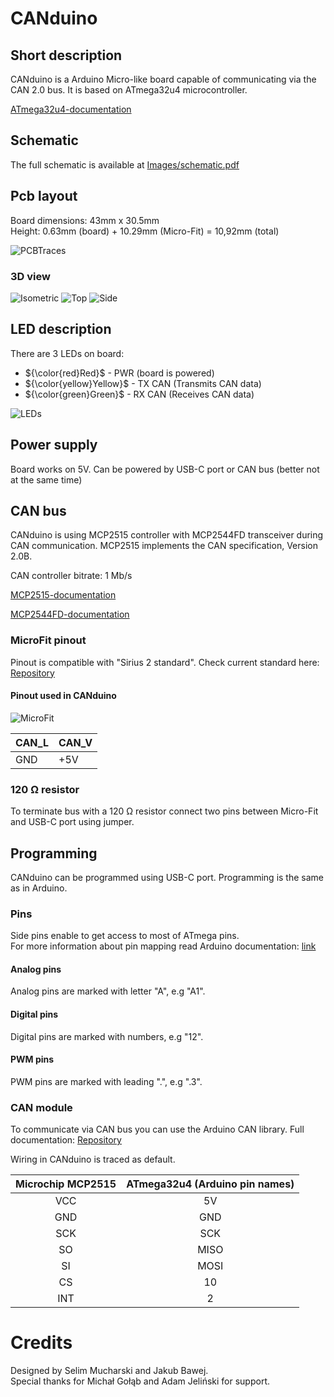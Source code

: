 # CANduino
## Short description
CANduino is a Arduino Micro-like board capable of communicating via the CAN 2.0 bus. It is based on ATmega32u4 microcontroller.

[ATmega32u4-documentation](https://ww1.microchip.com/downloads/en/devicedoc/atmel-7766-8-bit-avr-atmega16u4-32u4_datasheet.pdf)

## Schematic
The full schematic is available at [Images/schematic.pdf](Images/schematic.pdf)

## Pcb layout
Board dimensions: 43mm x 30.5mm  
Height: 0.63mm (board) + 10.29mm (Micro-Fit) = 10,92mm (total)

![PCBTraces](Images/PCB%20-%20traces.png)

### 3D view
![Isometric](Images/3D%20view%20-%20isometric.png)
![Top](Images/3D%20view%20-%20top.png)
![Side](Images/3D%20view%20-%20side.png)

## LED description
There are 3 LEDs on board:
- ${\color{red}Red}$ - PWR (board is powered)
- ${\color{yellow}Yellow}$ - TX CAN (Transmits CAN data)
- ${\color{green}Green}$ - RX CAN (Receives CAN data)

![LEDs](Images/LEDs.png)

## Power supply
Board works on 5V.
Can be powered by USB-C port or CAN bus (better not at the same time)

## CAN bus
CANduino is using MCP2515 controller with MCP2544FD transceiver during CAN communication. MCP2515 implements the CAN specification, Version 2.0B.

CAN controller bitrate: 1 Mb/s

[MCP2515-documentation](https://ww1.microchip.com/downloads/aemDocuments/documents/APID/ProductDocuments/DataSheets/MCP2515-Family-Data-Sheet-DS20001801K.pdf)

[MCP2544FD-documentation](https://ww1.microchip.com/downloads/aemDocuments/documents/APID/ProductDocuments/DataSheets/MCP2542FD-MCP2542WFD-4WFD-Data-Sheet-DS20005514C.pdf)

### MicroFit pinout
Pinout is compatible with "Sirius 2 standard".
Check current standard here: [Repository](https://github.com/SKA-Robotics/electronics/blob/main/Manipulator%20Harness/README.md)

#### Pinout used in CANduino

![MicroFit](Images/MicroFit.png)

|CAN_L|CAN_V|
|-    |-    |
| GND | +5V |

### 120 Ω resistor 
To terminate bus with a 120 Ω resistor connect two pins between Micro-Fit and USB-C port using jumper. 

## Programming
CANduino can be programmed using USB-C port.
Programming is the same as in Arduino.

### Pins 
Side pins enable to get access to most of ATmega pins.  
For more information about pin mapping read Arduino documentation: [link](https://docs.arduino.cc/retired/hacking/hardware/PinMapping32u4/)
#### Analog pins
Analog pins are marked with letter "A", e.g "A1".
#### Digital pins
Digital pins are marked with numbers, e.g "12".
#### PWM pins
PWM pins are marked with leading ".", e.g ".3".

### CAN module
To communicate via CAN bus you can use the Arduino CAN library. Full documentation:
[Repository](https://github.com/sandeepmistry/arduino-CAN)

Wiring in CANduino is traced as default.

| Microchip MCP2515 | ATmega32u4 (Arduino pin names) |
| :---------------: | :-----: |
| VCC | 5V |
| GND | GND |
| SCK | SCK |
| SO | MISO |
| SI | MOSI |
| CS | 10 |
| INT | 2 |

# Credits
Designed by Selim Mucharski and Jakub Bawej.  
Special thanks for Michał Gołąb and Adam Jeliński for support.
